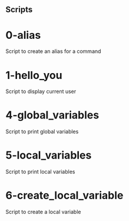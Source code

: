## Scripts

# 0-alias
Script to create an alias for a command

# 1-hello_you
Script to display current user

# 4-global_variables
Script to print global variables

# 5-local_variables
Script to print local variables

# 6-create_local_variable
Script to create a local variable

